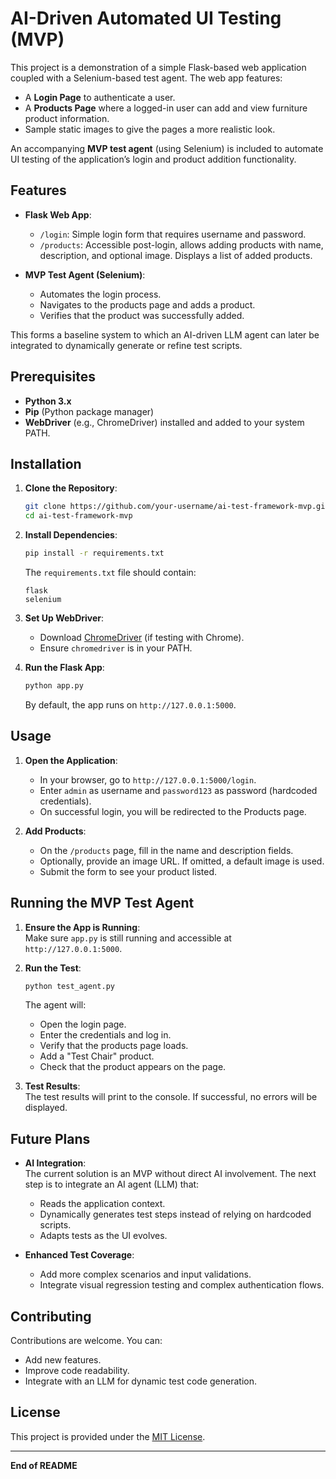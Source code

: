 
# AI-Driven Automated UI Testing (MVP)

This project is a demonstration of a simple Flask-based web application coupled with a Selenium-based test agent. The web app features:
- A **Login Page** to authenticate a user.
- A **Products Page** where a logged-in user can add and view furniture product information.
- Sample static images to give the pages a more realistic look.

An accompanying **MVP test agent** (using Selenium) is included to automate UI testing of the application’s login and product addition functionality.

## Features

- **Flask Web App**:
  - `/login`: Simple login form that requires username and password.
  - `/products`: Accessible post-login, allows adding products with name, description, and optional image. Displays a list of added products.
  
- **MVP Test Agent (Selenium)**:
  - Automates the login process.
  - Navigates to the products page and adds a product.
  - Verifies that the product was successfully added.

This forms a baseline system to which an AI-driven LLM agent can later be integrated to dynamically generate or refine test scripts.

## Prerequisites

- **Python 3.x**  
- **Pip** (Python package manager)
- **WebDriver** (e.g., ChromeDriver) installed and added to your system PATH.

## Installation

1. **Clone the Repository**:  
   ```bash
   git clone https://github.com/your-username/ai-test-framework-mvp.git
   cd ai-test-framework-mvp
   ```

2. **Install Dependencies**:  
   ```bash
   pip install -r requirements.txt
   ```
   
   The `requirements.txt` file should contain:
   ```
   flask
   selenium
   ```

3. **Set Up WebDriver**:
   - Download [ChromeDriver](https://chromedriver.chromium.org/downloads) (if testing with Chrome).
   - Ensure `chromedriver` is in your PATH.

4. **Run the Flask App**:  
   ```bash
   python app.py
   ```
   
   By default, the app runs on `http://127.0.0.1:5000`.

## Usage

1. **Open the Application**:
   - In your browser, go to `http://127.0.0.1:5000/login`.
   - Enter `admin` as username and `password123` as password (hardcoded credentials).
   - On successful login, you will be redirected to the Products page.

2. **Add Products**:
   - On the `/products` page, fill in the name and description fields.
   - Optionally, provide an image URL. If omitted, a default image is used.
   - Submit the form to see your product listed.

## Running the MVP Test Agent

1. **Ensure the App is Running**:  
   Make sure `app.py` is still running and accessible at `http://127.0.0.1:5000`.

2. **Run the Test**:
   ```bash
   python test_agent.py
   ```
   
   The agent will:
   - Open the login page.
   - Enter the credentials and log in.
   - Verify that the products page loads.
   - Add a "Test Chair" product.
   - Check that the product appears on the page.

3. **Test Results**:  
   The test results will print to the console. If successful, no errors will be displayed.

## Future Plans

- **AI Integration**:  
  The current solution is an MVP without direct AI involvement. The next step is to integrate an AI agent (LLM) that:
  - Reads the application context.
  - Dynamically generates test steps instead of relying on hardcoded scripts.
  - Adapts tests as the UI evolves.

- **Enhanced Test Coverage**:
  - Add more complex scenarios and input validations.
  - Integrate visual regression testing and complex authentication flows.

## Contributing

Contributions are welcome. You can:
- Add new features.
- Improve code readability.
- Integrate with an LLM for dynamic test code generation.

## License

This project is provided under the [MIT License](LICENSE).

---

**End of README**
